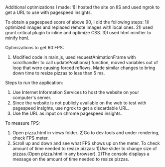 

Additional optimizations I made:
1)I hosted the site on IIS and used ngrok to get a URL to use with pagespeed insights.

To obtain a pagespeed score of above 90, I did the following steps:
1)I optimized images and replaced remote images with local ones.
2)I used grunt critical plugin to inline and optimize CSS.
3)I used html minifier to minify html.

Optimizations to get 60 FPS:
1) Modified code in main.js, used requestAnimationFrame with scrollhandler to call updatePositions() function, moved variables out of loop that were causing forced reflows. Made similar changes to bring down time to resize pizzas to less than 5 ms.

Steps to run the application:
1) Use Internet Information Services to host the website on your computer's server.
2) Since the website is not publicly available on the web to test with pagespeed insights, use ngrok to get a discardable URL. 
3) Use the URL as input on chrome pagespeed insights.  

To measure FPS:
1) Open pizza.html in views folder.
2)Go to dev tools and under rendering, check FPS meter.
3) Scroll up and down and see what FPS shows up on the meter.
To check amount of time needed to resize pizzas:
1)Use slider to change size of pizzas.(Open pizza.html in any browser).
2)The console displays a message on the amount of time needed to resize pizzas. 

